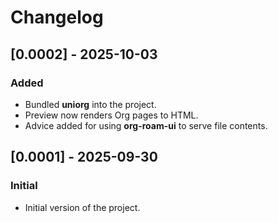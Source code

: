 # Changelog

## [0.0002] - 2025-10-03
### Added
- Bundled **uniorg** into the project.
- Preview now renders Org pages to HTML.
- Advice added for using **org-roam-ui** to serve file contents.

## [0.0001] - 2025-09-30
### Initial
- Initial version of the project.
